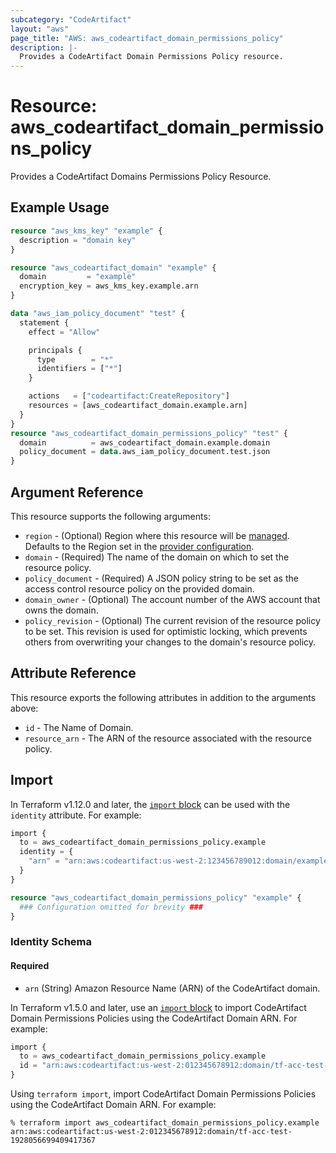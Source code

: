 ```yaml
---
subcategory: "CodeArtifact"
layout: "aws"
page_title: "AWS: aws_codeartifact_domain_permissions_policy"
description: |-
  Provides a CodeArtifact Domain Permissions Policy resource.
---
```


# Resource: aws_codeartifact_domain_permissions_policy

Provides a CodeArtifact Domains Permissions Policy Resource.

## Example Usage

```terraform
resource "aws_kms_key" "example" {
  description = "domain key"
}

resource "aws_codeartifact_domain" "example" {
  domain         = "example"
  encryption_key = aws_kms_key.example.arn
}

data "aws_iam_policy_document" "test" {
  statement {
    effect = "Allow"

    principals {
      type        = "*"
      identifiers = ["*"]
    }

    actions   = ["codeartifact:CreateRepository"]
    resources = [aws_codeartifact_domain.example.arn]
  }
}
resource "aws_codeartifact_domain_permissions_policy" "test" {
  domain          = aws_codeartifact_domain.example.domain
  policy_document = data.aws_iam_policy_document.test.json
}
```

## Argument Reference

This resource supports the following arguments:

* `region` - (Optional) Region where this resource will be [managed](https://docs.aws.amazon.com/general/latest/gr/rande.html#regional-endpoints). Defaults to the Region set in the [provider configuration](https://registry.terraform.io/providers/hashicorp/aws/latest/docs#aws-configuration-reference).
* `domain` - (Required) The name of the domain on which to set the resource policy.
* `policy_document` - (Required) A JSON policy string to be set as the access control resource policy on the provided domain.
* `domain_owner` - (Optional) The account number of the AWS account that owns the domain.
* `policy_revision` - (Optional) The current revision of the resource policy to be set. This revision is used for optimistic locking, which prevents others from overwriting your changes to the domain's resource policy.

## Attribute Reference

This resource exports the following attributes in addition to the arguments above:

* `id` - The Name of Domain.
* `resource_arn` - The ARN of the resource associated with the resource policy.

## Import


In Terraform v1.12.0 and later, the [`import` block](https://developer.hashicorp.com/terraform/language/import) can be used with the `identity` attribute. For example:

```terraform
import {
  to = aws_codeartifact_domain_permissions_policy.example
  identity = {
    "arn" = "arn:aws:codeartifact:us-west-2:123456789012:domain/example"
  }
}

resource "aws_codeartifact_domain_permissions_policy" "example" {
  ### Configuration omitted for brevity ###
}
```

### Identity Schema

#### Required

- `arn` (String) Amazon Resource Name (ARN) of the CodeArtifact domain.

In Terraform v1.5.0 and later, use an [`import` block](https://developer.hashicorp.com/terraform/language/import) to import CodeArtifact Domain Permissions Policies using the CodeArtifact Domain ARN. For example:

```terraform
import {
  to = aws_codeartifact_domain_permissions_policy.example
  id = "arn:aws:codeartifact:us-west-2:012345678912:domain/tf-acc-test-1928056699409417367"
}
```

Using `terraform import`, import CodeArtifact Domain Permissions Policies using the CodeArtifact Domain ARN. For example:

```console
% terraform import aws_codeartifact_domain_permissions_policy.example arn:aws:codeartifact:us-west-2:012345678912:domain/tf-acc-test-1928056699409417367
```
